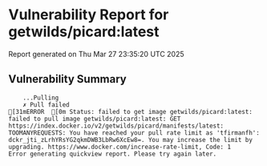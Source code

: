 # Vulnerability Report for getwilds/picard:latest

Report generated on Thu Mar 27 23:35:20 UTC 2025

## Vulnerability Summary

```
    ...Pulling
    ✗ Pull failed
[31mERROR  [0m Status: failed to get image getwilds/picard:latest: failed to pull image getwilds/picard:latest: GET https://index.docker.io/v2/getwilds/picard/manifests/latest: TOOMANYREQUESTS: You have reached your pull rate limit as 'tfirmanfh': dckr_jti_zLrhYRsYG2qkmDWB3LbRw6XcEw8=. You may increase the limit by upgrading. https://www.docker.com/increase-rate-limit, Code: 1 
Error generating quickview report. Please try again later.
```
